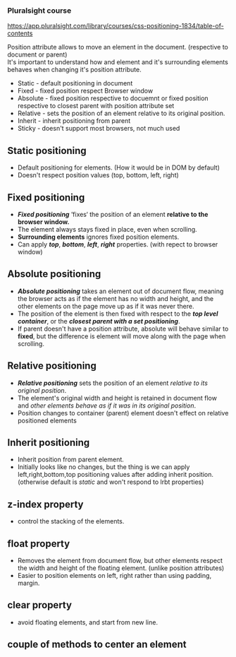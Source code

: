 ### Pluralsight course   
https://app.pluralsight.com/library/courses/css-positioning-1834/table-of-contents

Position attribute allows to move an element in the document. (respective to document or parent)      
It's important to understand how and element and it's surrounding elements behaves when changing it's position attribute.   
 - Static - default positioning in document
 - Fixed - fixed position respect Browser window
 - Absolute - fixed position respective to docuemnt or fixed position respective to closest parent with position attribute set
 - Relative - sets the position of an element relative to its original position.
 - Inherit - inherit positioning from parent
 - Sticky - doesn't support most browsers, not much used
## Static positioning
 - Default positioning for elements. (How it would be in DOM by default)
 - Doesn't respect position values (top, bottom, left, right)
## Fixed positioning
 - ***Fixed positioning*** ’fixes‘ the position of an element **relative to the browser window.**   
 - The element always stays fixed in place, even when scrolling.   
 - **Surrounding elements** ignores fixed position elements.   
 - Can apply ***top***, ***bottom***, ***left***, ***right*** properties. (with repect to browser window)   

## Absolute positioning
 - ***Absolute positioning*** takes an element out of document flow, meaning the browser acts as if the element has no width and height, and the other elements on the page move up as if it was never there.    
 - The position of the element is then fixed with respect to the ***top level container***, or the ***closest parent with a set positioning***.
 - If parent doesn't have a position attribute, absolute will behave similar to **fixed**, but the difference is element will move along with the page when scrolling.   
  

## Relative positioning
 - ***Relative positioning*** sets the position of an element *relative to its original position*.   
 - The element's original width and height is retained in document flow and *other elements behave as if it was in its original position*.
 - Position changes to container (parent) element doesn't effect on relative positioned elements

## Inherit positioning
 - Inherit position from parent element.
 - Initially looks like no changes, but the thing is we can apply left,right,bottom,top positioning values after adding inherit position. (otherwise default is *static* and won't respond to lrbt properties)


## z-index property
 - control the stacking of the elements.

## float property
 - Removes the element from document flow, but other elements respect the width and height of the floating element. (unlike position attributes)
 - Easier to position elements on left, right rather than using padding, margin.
## clear property
- avoid floating elements, and start from new line.

## couple of methods to center an element
